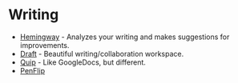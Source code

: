 # Writing

- [Hemingway](http://beta.hemingwayapp.com/) - Analyzes your writing and makes suggestions for improvements.
- [Draft](https://draftin.com) - Beautiful writing/collaboration workspace.
- [Quip](https://quip.com/) - Like GoogleDocs, but different.
- [PenFlip](https://www.penflip.com/)
